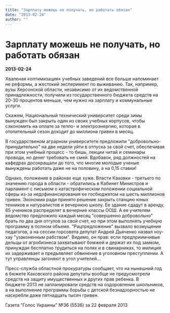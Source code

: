 ```yaml
---
title: "Зарплату можешь не получать, но работать обязан"
date: "2013-02-24"
author: ""
---
```


# Зарплату можешь не получать, но работать обязан

**2013-02-24** 

Хваленая «оптимизация» учебных заведений все больше напоминает не реформы, а жестокий эксперимент по выживанию. Так, например, вузы Херсонской области, независимо от их ведомственной принадлежности, получили из государственного бюджета средств на 20-30 процентов меньше, чем нужно на зарплату и коммунальные услуги.

Скажем, Национальный технический университет среди зимы вынужден был закрыть один из своих учебных корпусов, чтобы сэкономить на оплате за тепло- и электроэнергию, которая в отопительный сезон доходит до миллиона гривен в месяц.

В государственом аграрном университете предложили "добровольно-принудительно" на две недели уйти в отпуска за свой счет, обеспечивая при этом учебный процесс - то бишь, лекции читай и семинары проводи, но денег требовать не смей. Вдобавок, ряд должностей на кафедрах досокращали до того, что многие молодые ученые вынуждены работать даже не на половину, а на 0,15 ставки!

Однако, положение в районах еще хуже. Власти Каховки - третьего по значению города в области - обратились в Кабинет Министров и парламент с письмом о катастрофическом положении социальной сферы из-за недофинансирования ее госбюджетом на шесть миллионов гривен. Экономии ради принято решение закрыть станцию юных техников и натуралистов и вечернюю школу. Ее здание сдадут в аренду, 65 учеников распределят в вечерние классы ООШ. А ее учителям ведомство предложило каждый месяц "совершенно добровольно" брать по два дня отгулов за свой счет, но при этом выполнять учебную программу в полном объеме. "Рацпредложение" вызвало возмущение педагогов, а на сессии горсовета депутат Андрей Дьяченко назвал ноу-хау "узаконенным рабством". Видимо, он прав: если предприимчивые дельцы от агробизнеса захватывают бомжей и держат их под замком, принуждая бесплатно трудиться на полях и в свинарниках, то милиция их задерживает и предъявляет обвинение в уголовном преступлении. А тут управленцы загоняют в угол учителей...

Пресс-служба областной прокуратуры сообщает, что на нынешний год в бюжете Каховского района депутаты вообще не предусмотрели средств на защиту имущественных и других прав ребенка. В бюджете-2013 не запланировали средств на оздоровление школьников, а на выполнение программы борьбы с детской безнадзорностью не наскребли даже пятнадцать тысяч гривен.

Газета "Голос Украины" №36 (5536) за 22 февраля 2013